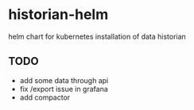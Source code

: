 # historian-helm
helm chart for kubernetes installation of data historian

## TODO


- add some data through api
- fix /export issue in grafana
- add compactor
